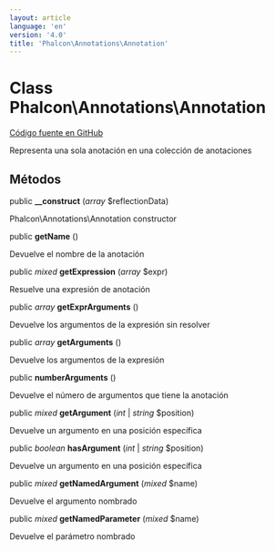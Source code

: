 ```yaml
---
layout: article
language: 'en'
version: '4.0'
title: 'Phalcon\Annotations\Annotation'
---
```

# Class **Phalcon\Annotations\Annotation**

<a href="https://github.com/phalcon/cphalcon/tree/v4.0.0/phalcon/annotations/annotation.zep" class="btn btn-default btn-sm">Código fuente en GitHub</a>

Representa una sola anotación en una colección de anotaciones

## Métodos

public **__construct** (*array* $reflectionData)

Phalcon\Annotations\Annotation constructor

public **getName** ()

Devuelve el nombre de la anotación

public *mixed* **getExpression** (*array* $expr)

Resuelve una expresión de anotación

public *array* **getExprArguments** ()

Devuelve los argumentos de la expresión sin resolver

public *array* **getArguments** ()

Devuelve los argumentos de la expresión

public **numberArguments** ()

Devuelve el número de argumentos que tiene la anotación

public *mixed* **getArgument** (*int* | *string* $position)

Devuelve un argumento en una posición específica

public *boolean* **hasArgument** (*int* | *string* $position)

Devuelve un argumento en una posición específica

public *mixed* **getNamedArgument** (*mixed* $name)

Devuelve el argumento nombrado

public *mixed* **getNamedParameter** (*mixed* $name)

Devuelve el parámetro nombrado